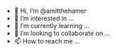- 👋 Hi, I’m @amitthehamer
- 👀 I’m interested in ...
- 🌱 I’m currently learning ...
- 💞️ I’m looking to collaborate on ...
- 📫 How to reach me ...

<!---
amitthehamer/amitthehamer is a ✨ special ✨ repository because its `README.md` (this file) appears on your GitHub profile.
You can click the Preview link to take a look at your changes.
--->
